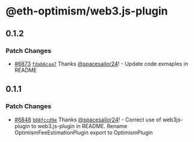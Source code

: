 # @eth-optimism/web3.js-plugin

## 0.1.2

### Patch Changes

- [#6873](https://github.com/ethereum-optimism/optimism/pull/6873) [`fdab6caa7`](https://github.com/ethereum-optimism/optimism/commit/fdab6caa7e6684b08882d2a766ccd727068c2b2f) Thanks [@spacesailor24](https://github.com/spacesailor24)! - Update code exmaples in README

## 0.1.1

### Patch Changes

- [#6848](https://github.com/ethereum-optimism/optimism/pull/6848) [`b08fccd9e`](https://github.com/ethereum-optimism/optimism/commit/b08fccd9e21c499f9fefd4d58fb8a36bfa0d800a) Thanks [@spacesailor24](https://github.com/spacesailor24)! - Correct use of web3js-plugin to web3.js-plugin in README. Rename OptimismFeeEstimationPlugin export to OptimismPlugin
